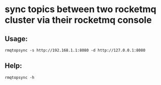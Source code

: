 # sync topics between two rocketmq cluster via their rocketmq console

## Usage:

    rmqtopsync -s http://192.168.1.1:8080 -d http://127.0.0.1:8080

## Help:

    rmqtopsync -h

